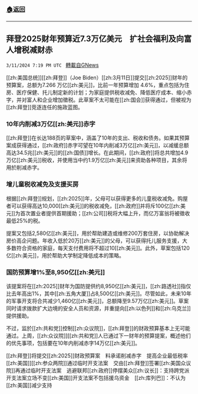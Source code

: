###  [:house:返回](README.md)
---


## 拜登2025财年预算近7.3万亿美元　扩社会福利及向富人增税减财赤
`3/11/2024 7:19 PM UTC ` [轉載自GNews](https://gnews.org/articles/2385202)

[[zh:美国总统]][[zh:拜登]]（Joe Biden）[[zh:3月11日]]提交[[zh:2025]]财年的预算案，总额为7.266 万亿[[zh:美元]]，比前一年预算增加 4.6%，重点包括为住房、医疗保健、托儿制定新的计划；为家庭提供税收减免、降低医疗成本、缩小赤字，并对富人和企业增加徵税。此草案不太可能在[[zh:国会]]获得通过，但被视为[[zh:拜登]]竞逐连任的施政蓝图。

### **10年内削减3万亿[[zh:美元]]赤字**

[[zh:拜登]]在长达188页的草案中，涵盖了10年的支出、税收和债务。如果其预算案成获得通过，[[zh:政府]]赤字可望在10年内削减3万亿[[zh:美元]]，以减缓总额高达34.5兆[[zh:美元]]的[[zh:国债]]增长。在此期间，[[zh:政府]]将总共增加4.9万亿[[zh:美元]]税收，并使用当中约1.9万亿[[zh:美元]]来资助各种项目，其余将用於削减赤字。

### **增儿童税收减免及支援买房**

根据[[zh:拜登]]规划，[[zh:2025]]年，父母可以获得更多的儿童税收减免。购屋者可以获得高达10,000[[zh:美元]]的税收减免，[[zh:政府]]并将斥100亿[[zh:美元]]为首次置业者提供首期援助；[[zh:公司]]税将大幅上升，而亿万富翁将被徵收最低25%的税。

提案又包括2,580亿[[zh:美元]]，用於帮助建造或维修200万套住房，以协助解决房价高企问题。年收入低於20万[[zh:美元]]的父母，可以获得托儿服务支援，大多数符合资格的家庭，每天支付费用将不超过10[[zh:美元]]。此外，草案包括120亿[[zh:美元]]，用於帮助大学制定降低成本的策略。

### 国防预算增1%至8,950亿[[zh:美元]]

该提案将在[[zh:2025]]财年为国防提供约8,950亿[[zh:美元]]，[[zh:路透社]]指仅比去年高出1%，其中[[zh:五角大厦]]占8,500亿[[zh:美元]]。尽管如此，未来10年的军事开支将合共减少1,460亿[[zh:美元]]，总额降至9.57万亿[[zh:美元]]。草案同时请求拨款扩大边境的安全人员和资源，并重提向[[zh:以色列]]和[[zh:乌克兰]]提供援助。

不过，监於[[zh:共和党]]控制[[zh:众议院]]，[[zh:拜登]]的财政预算基本上无可能通过。上周，[[zh:众议院]][[zh:共和党]]人已通过下一财年的预算提案，概述他们的优先事项，包括要在10年内削减赤字14万亿[[zh:美元]]。

[[zh:拜登]]将提交[[zh:2025]]财政预算案　料承诺削减赤字　提高企业最低税率[[zh:美国]][[zh:参众两院]]通过临时开支法案　交由[[zh:拜登]]签署[[zh:美国众议院]]再通过临时开支法案　逃避联邦[[zh:政府]]停摆美众[[zh:议长]]：支持跨党派开支法案立场不变[[zh:美国]]开支法案不包括援乌资金　[[zh:库列巴]]：不认为[[zh:美国]]减少支持
